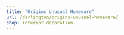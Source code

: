 ```yaml
---
title: "Origins Unusual Homeware"
url: /darlington/origins-unusual-homeware/
shop: interior decoration
---
```

